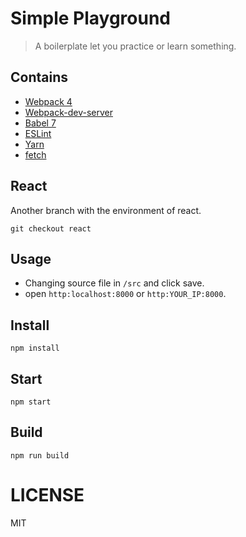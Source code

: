 # Simple Playground

> A boilerplate let you practice or learn something.

## Contains

- [Webpack 4](https://webpack.github.io)
- [Webpack-dev-server](https://webpack.github.io/docs/webpack-dev-server.html)
- [Babel 7](https://babeljs.io/)
- [ESLint](http://eslint.org/)
- [Yarn](https://yarnpkg.com/)
- [fetch](https://github.com/matthew-andrews/isomorphic-fetch)

## React
Another branch with the environment of react.
```
git checkout react
```

## Usage
- Changing source file in `/src` and click save.
- open `http:localhost:8000` or `http:YOUR_IP:8000`.

## Install
```
npm install
```

## Start
```
npm start
```

## Build
```
npm run build
```

LICENSE
=======

MIT
